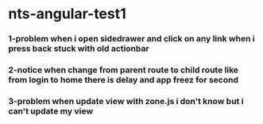 # nts-angular-test1
### 1-problem when i open sidedrawer and click on any link when i press back stuck with old actionbar
### 2-notice when change from parent route to child route like from login to home there is delay and app freez for second
### 3-problem when update view with zone.js i don't know but i can't update my view 